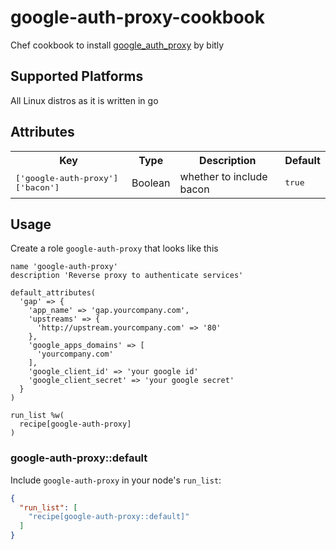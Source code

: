 # google-auth-proxy-cookbook

Chef cookbook to install [google\_auth\_proxy](https://github.com/bitly/google_auth_proxy) by bitly

## Supported Platforms

All Linux distros as it is written in go

## Attributes

<table>
  <tr>
    <th>Key</th>
    <th>Type</th>
    <th>Description</th>
    <th>Default</th>
  </tr>
  <tr>
    <td><tt>['google-auth-proxy']['bacon']</tt></td>
    <td>Boolean</td>
    <td>whether to include bacon</td>
    <td><tt>true</tt></td>
  </tr>
</table>

## Usage

Create a role `google-auth-proxy` that looks like this

```
name 'google-auth-proxy'
description 'Reverse proxy to authenticate services'

default_attributes(
  'gap' => {
    'app_name' => 'gap.yourcompany.com',
    'upstreams' => {
      'http://upstream.yourcompany.com' => '80'
    },
    'google_apps_domains' => [
      'yourcompany.com'
    ],
    'google_client_id' => 'your google id'
    'google_client_secret' => 'your google secret'
  }
)

run_list %w(
  recipe[google-auth-proxy]
)
```

### google-auth-proxy::default

Include `google-auth-proxy` in your node's `run_list`:

```json
{
  "run_list": [
    "recipe[google-auth-proxy::default]"
  ]
}
```
